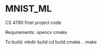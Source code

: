 MNIST_ML
========

CS 4780 finel project code

Requirements:
  opencv
  cmake

To build:
  mkdir build
  cd build
  cmake ..
  make


